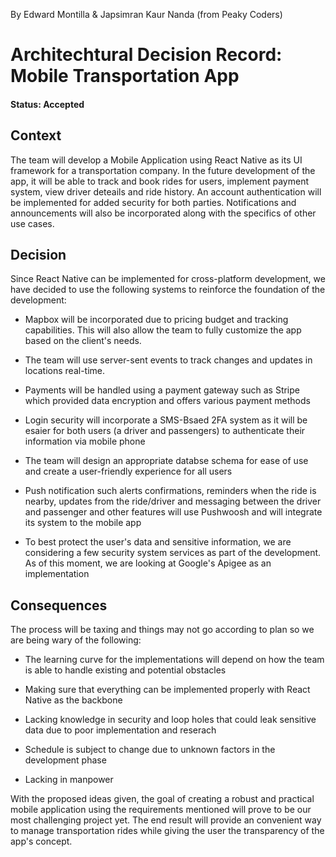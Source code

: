 By Edward Montilla & Japsimran Kaur Nanda (from Peaky Coders)

# Architechtural Decision Record: Mobile Transportation App

#### Status: Accepted

## Context

The team will develop a Mobile Application using React Native as its UI framework for a transportation company. In the future development of the app, it will be able to track and book rides for users, implement payment system, view driver deteails and ride history. An account authentication will be implemented for added security for both parties. Notifications and announcements will also be incorporated along with the specifics of other use cases.

## Decision

Since React Native can be implemented for cross-platform development, we have decided to use the following systems to reinforce the foundation of the development:

- Mapbox will be incorporated due to pricing budget and tracking capabilities. This will also allow the team to fully customize the app based on the client's needs. 

- The team will use server-sent events to track changes and updates in locations real-time.

- Payments will be handled using a payment gateway such as Stripe which provided data encryption and offers various payment methods

- Login security will incorporate a SMS-Bsaed 2FA system as it will be esaier for both users (a driver and passengers) to authenticate their information via mobile phone

- The team will design an appropriate databse schema for ease of use and create a user-friendly experience for all users 

- Push notification such alerts confirmations, reminders when the ride is nearby, updates from the ride/driver and messaging between the driver and passenger and other features will use Pushwoosh and will integrate its system to the mobile app

- To best protect the user's data and sensitive information, we are considering a few security system services as part of the development. As of this moment, we are looking at Google's Apigee as an implementation


## Consequences

The process will be taxing and things may not go according to plan so we are being wary of the following:

- The learning curve for the implementations will depend on how the team is able to handle existing and potential obstacles 
  
- Making sure that everything can be implemented properly with React Native as the backbone

- Lacking knowledge in security and loop holes that could leak sensitive data due to poor implementation and reserach

- Schedule is subject to change due to unknown factors in the development phase

- Lacking in manpower

With the proposed ideas given, the goal of creating a robust and practical mobile application using the requirements mentioned will prove to be our most challenging project yet. The end result will provide an convenient way to manage transportation rides while giving the user the transparency of the app's concept.
